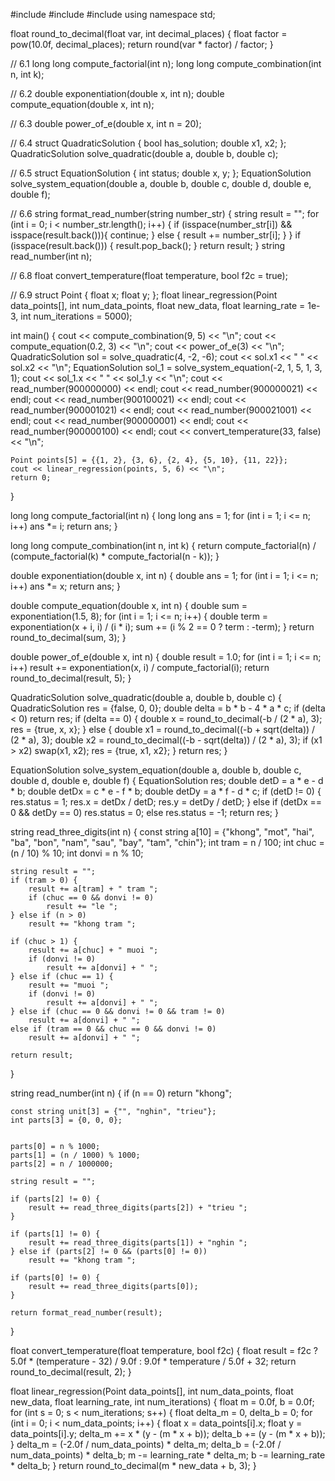 #include <iostream>
#include <string>
#include <cmath>
using namespace std;

float round_to_decimal(float var, int decimal_places) {
    float factor = pow(10.0f, decimal_places);
    return round(var * factor) / factor;
}

// 6.1
long long compute_factorial(int n);
long long compute_combination(int n, int k);

// 6.2
double exponentiation(double x, int n);
double compute_equation(double x, int n);

// 6.3
double power_of_e(double x, int n = 20);

// 6.4
struct QuadraticSolution {
    bool has_solution;
    double x1, x2;
};
QuadraticSolution solve_quadratic(double a, double b, double c);

// 6.5
struct EquationSolution {
    int status;
    double x, y;
};
EquationSolution solve_system_equation(double a, double b, double c,
                                       double d, double e, double f);

// 6.6
string format_read_number(string number_str) {
    string result = "";
    for (int i = 0; i < number_str.length(); i++) {
        if (isspace(number_str[i]) && isspace(result.back())){
            continue;
        } else {
            result += number_str[i];
        }
    }
    if (isspace(result.back())) {
        result.pop_back();
    }
    return result;
}
string read_number(int n);

// 6.8
float convert_temperature(float temperature, bool f2c = true);

// 6.9
struct Point {
    float x;
    float y;
};
float linear_regression(Point data_points[], int num_data_points, float new_data,
                        float learning_rate = 1e-3, int num_iterations = 5000);


int main() {
    cout << compute_combination(9, 5) << "\n";
    cout << compute_equation(0.2, 3) << "\n";
    cout << power_of_e(3) << "\n";
    QuadraticSolution sol = solve_quadratic(4, -2, -6); 
    cout << sol.x1 << " " << sol.x2 << "\n";
    EquationSolution sol_1 = solve_system_equation(-2, 1, 5, 1, 3, 1);
    cout << sol_1.x << " " << sol_1.y << "\n"; 
    cout << read_number(900000000) << endl;
    cout << read_number(900000021) << endl;
    cout << read_number(900100021) << endl;
    cout << read_number(900001021) << endl;
    cout << read_number(900021001) << endl;
    cout << read_number(900000001) << endl;
    cout << read_number(900000100) << endl;
    cout << convert_temperature(33, false) << "\n";

    Point points[5] = {{1, 2}, {3, 6}, {2, 4}, {5, 10}, {11, 22}};
    cout << linear_regression(points, 5, 6) << "\n";
    return 0;
}


long long compute_factorial(int n) {
    long long ans = 1;
    for (int i = 1; i <= n; i++)
        ans *= i;
    return ans;
}

long long compute_combination(int n, int k) {
    return compute_factorial(n) /
           (compute_factorial(k) * compute_factorial(n - k));
}

double exponentiation(double x, int n) {
    double ans = 1;
    for (int i = 1; i <= n; i++)
        ans *= x;
    return ans;
}

double compute_equation(double x, int n) {
    double sum = exponentiation(1.5, 8);
    for (int i = 1; i <= n; i++) {
        double term = exponentiation(x + i, i) / (i * i);
        sum += (i % 2 == 0 ? term : -term);
    }
    return round_to_decimal(sum, 3);
}

double power_of_e(double x, int n) {
    double result = 1.0;
    for (int i = 1; i <= n; i++)
        result += exponentiation(x, i) / compute_factorial(i);
    return round_to_decimal(result, 5);
}

QuadraticSolution solve_quadratic(double a, double b, double c) {
    QuadraticSolution res = {false, 0, 0};
    double delta = b * b - 4 * a * c;
    if (delta < 0) return res;
    if (delta == 0) {
        double x = round_to_decimal(-b / (2 * a), 3);
        res = {true, x, x};
    } else {
        double x1 = round_to_decimal((-b + sqrt(delta)) / (2 * a), 3);
        double x2 = round_to_decimal((-b - sqrt(delta)) / (2 * a), 3);
        if (x1 > x2) swap(x1, x2);
        res = {true, x1, x2};
    }
    return res;
}

EquationSolution solve_system_equation(double a, double b, double c,
                                       double d, double e, double f) {
    EquationSolution res;
    double detD = a * e - d * b;
    double detDx = c * e - f * b;
    double detDy = a * f - d * c;
    if (detD != 0) {
        res.status = 1;
        res.x = detDx / detD;
        res.y = detDy / detD;
    } else if (detDx == 0 && detDy == 0)
        res.status = 0;
    else
        res.status = -1;
    return res;
}


string read_three_digits(int n) {
    const string a[10] = {"khong", "mot", "hai", "ba", "bon", "nam", "sau", "bay", "tam", "chin"};
    int tram = n / 100;
    int chuc = (n / 10) % 10;
    int donvi = n % 10;

    string result = "";
    if (tram > 0) {
        result += a[tram] + " tram ";
        if (chuc == 0 && donvi != 0)
            result += "le ";
    } else if (n > 0)
        result += "khong tram ";

    if (chuc > 1) {
        result += a[chuc] + " muoi ";
        if (donvi != 0)
            result += a[donvi] + " ";
    } else if (chuc == 1) {
        result += "muoi ";
        if (donvi != 0)
            result += a[donvi] + " ";
    } else if (chuc == 0 && donvi != 0 && tram != 0)
        result += a[donvi] + " ";
    else if (tram == 0 && chuc == 0 && donvi != 0)
        result += a[donvi] + " ";

    return result;
}

string read_number(int n) {
    if (n == 0)
        return "khong";

    const string unit[3] = {"", "nghin", "trieu"};
    int parts[3] = {0, 0, 0}; 


    parts[0] = n % 1000;      
    parts[1] = (n / 1000) % 1000; 
    parts[2] = n / 1000000;    

    string result = "";

    if (parts[2] != 0) {
        result += read_three_digits(parts[2]) + "trieu ";
    }

    if (parts[1] != 0) {
        result += read_three_digits(parts[1]) + "nghin ";
    } else if (parts[2] != 0 && (parts[0] != 0))
        result += "khong tram ";

    if (parts[0] != 0) {
        result += read_three_digits(parts[0]);
    }

    return format_read_number(result);
}

float convert_temperature(float temperature, bool f2c) {
    float result = f2c
        ? 5.0f * (temperature - 32) / 9.0f
        : 9.0f * temperature / 5.0f + 32;
    return round_to_decimal(result, 2);
}

float linear_regression(Point data_points[], int num_data_points, float new_data,
                        float learning_rate, int num_iterations) {
    float m = 0.0f, b = 0.0f;
    for (int s = 0; s < num_iterations; s++) {
        float delta_m = 0, delta_b = 0;
        for (int i = 0; i < num_data_points; i++) {
            float x = data_points[i].x;
            float y = data_points[i].y;
            delta_m += x * (y - (m * x + b));
            delta_b += (y - (m * x + b));
        }
        delta_m = (-2.0f / num_data_points) * delta_m;
        delta_b = (-2.0f / num_data_points) * delta_b;
        m -= learning_rate * delta_m;
        b -= learning_rate * delta_b;
    }
    return round_to_decimal(m * new_data + b, 3);
}
